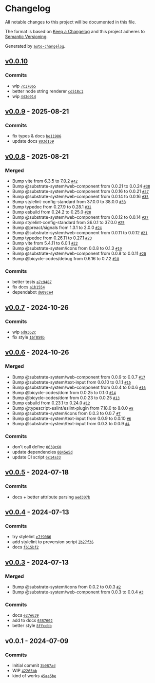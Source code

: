 # Changelog

All notable changes to this project will be documented in this file.

The format is based on [Keep a Changelog](https://keepachangelog.com/en/1.0.0/)
and this project adheres to [Semantic Versioning](https://semver.org/spec/v2.0.0.html).

Generated by [`auto-changelog`](https://github.com/CookPete/auto-changelog).

## [v0.0.10](https://github.com/substrate-system/password-field/compare/v0.0.9...v0.0.10)

### Commits

- wip [`7c17065`](https://github.com/substrate-system/password-field/commit/7c1706501e16a9883178c554c28f93ec3d65f9eb)
- better node string renderer [`cd518c1`](https://github.com/substrate-system/password-field/commit/cd518c1197b2b55a2114b1f98265675dc8fe2987)
- wip [`443d014`](https://github.com/substrate-system/password-field/commit/443d014344bc860b4f11d88a747b4a6d42cfbfd4)

## [v0.0.9](https://github.com/substrate-system/password-field/compare/v0.0.8...v0.0.9) - 2025-08-21

### Commits

- fix types & docs [`be11986`](https://github.com/substrate-system/password-field/commit/be11986ad93464c5160d85d3067978c1f6fbb787)
- update docs [`803d159`](https://github.com/substrate-system/password-field/commit/803d1591f3afc902a2d57b5915a3dfb80c373ba8)

## [v0.0.8](https://github.com/substrate-system/password-field/compare/v0.0.7...v0.0.8) - 2025-08-21

### Merged

- Bump vite from 6.3.5 to 7.0.2 [`#42`](https://github.com/substrate-system/password-field/pull/42)
- Bump @substrate-system/web-component from 0.0.21 to 0.0.24 [`#38`](https://github.com/substrate-system/password-field/pull/38)
- Bump @substrate-system/web-component from 0.0.16 to 0.0.21 [`#37`](https://github.com/substrate-system/password-field/pull/37)
- Bump @substrate-system/web-component from 0.0.14 to 0.0.16 [`#35`](https://github.com/substrate-system/password-field/pull/35)
- Bump stylelint-config-standard from 37.0.0 to 38.0.0 [`#33`](https://github.com/substrate-system/password-field/pull/33)
- Bump typedoc from 0.27.9 to 0.28.1 [`#32`](https://github.com/substrate-system/password-field/pull/32)
- Bump esbuild from 0.24.2 to 0.25.0 [`#28`](https://github.com/substrate-system/password-field/pull/28)
- Bump @substrate-system/web-component from 0.0.12 to 0.0.14 [`#27`](https://github.com/substrate-system/password-field/pull/27)
- Bump stylelint-config-standard from 36.0.1 to 37.0.0 [`#25`](https://github.com/substrate-system/password-field/pull/25)
- Bump @preact/signals from 1.3.1 to 2.0.0 [`#24`](https://github.com/substrate-system/password-field/pull/24)
- Bump @substrate-system/web-component from 0.0.11 to 0.0.12 [`#21`](https://github.com/substrate-system/password-field/pull/21)
- Bump typedoc from 0.26.11 to 0.27.1 [`#23`](https://github.com/substrate-system/password-field/pull/23)
- Bump vite from 5.4.11 to 6.0.1 [`#22`](https://github.com/substrate-system/password-field/pull/22)
- Bump @substrate-system/icons from 0.0.8 to 0.1.3 [`#19`](https://github.com/substrate-system/password-field/pull/19)
- Bump @substrate-system/web-component from 0.0.8 to 0.0.11 [`#20`](https://github.com/substrate-system/password-field/pull/20)
- Bump @bicycle-codes/debug from 0.6.16 to 0.7.2 [`#18`](https://github.com/substrate-system/password-field/pull/18)

### Commits

- better tests [`a7c9487`](https://github.com/substrate-system/password-field/commit/a7c94877708d1c878c1a98c489d5fe201574bbb0)
- fix docs [`a1b1554`](https://github.com/substrate-system/password-field/commit/a1b1554de3a8fd2c62e660b3d628964109f71dd7)
- dependabot [`d609ce4`](https://github.com/substrate-system/password-field/commit/d609ce4ba36247e59229c6a812ade9f02d816cc8)

## [v0.0.7](https://github.com/substrate-system/password-field/compare/v0.0.6...v0.0.7) - 2024-10-26

### Commits

- wip [`6d9362c`](https://github.com/substrate-system/password-field/commit/6d9362c04f273585b21f77f8177923ccf4cbc3f7)
- fix style [`16f859b`](https://github.com/substrate-system/password-field/commit/16f859b390abbebfe22b5abafd1295ec1e4b3337)

## [v0.0.6](https://github.com/substrate-system/password-field/compare/v0.0.5...v0.0.6) - 2024-10-26

### Merged

- Bump @substrate-system/web-component from 0.0.6 to 0.0.7 [`#17`](https://github.com/substrate-system/password-field/pull/17)
- Bump @substrate-system/text-input from 0.0.10 to 0.1.1 [`#15`](https://github.com/substrate-system/password-field/pull/15)
- Bump @substrate-system/web-component from 0.0.4 to 0.0.6 [`#16`](https://github.com/substrate-system/password-field/pull/16)
- Bump @bicycle-codes/dom from 0.0.25 to 0.1.0 [`#14`](https://github.com/substrate-system/password-field/pull/14)
- Bump @bicycle-codes/dom from 0.0.23 to 0.0.25 [`#13`](https://github.com/substrate-system/password-field/pull/13)
- Bump esbuild from 0.23.1 to 0.24.0 [`#12`](https://github.com/substrate-system/password-field/pull/12)
- Bump @typescript-eslint/eslint-plugin from 7.18.0 to 8.0.0 [`#8`](https://github.com/substrate-system/password-field/pull/8)
- Bump @substrate-system/icons from 0.0.3 to 0.0.7 [`#7`](https://github.com/substrate-system/password-field/pull/7)
- Bump @substrate-system/text-input from 0.0.9 to 0.0.10 [`#6`](https://github.com/substrate-system/password-field/pull/6)
- Bump @substrate-system/text-input from 0.0.3 to 0.0.9 [`#4`](https://github.com/substrate-system/password-field/pull/4)

### Commits

- don't call define [`0638c60`](https://github.com/substrate-system/password-field/commit/0638c60f8ebde83fd72b7a9b59e2a7f4e62f9fa8)
- update dependencies [`0045e5d`](https://github.com/substrate-system/password-field/commit/0045e5ddce512e4214878d708937f1d7edef3c92)
- update CI script [`6c14a33`](https://github.com/substrate-system/password-field/commit/6c14a33ce3b9219c77f6502cd3aad7afb9df8dff)

## [v0.0.5](https://github.com/substrate-system/password-field/compare/v0.0.4...v0.0.5) - 2024-07-18

### Commits

- docs + better attribute parsing [`aed307b`](https://github.com/substrate-system/password-field/commit/aed307b664ffdf8704f64f1124b7befee2d141e8)

## [v0.0.4](https://github.com/substrate-system/password-field/compare/v0.0.3...v0.0.4) - 2024-07-13

### Commits

- try stylelint [`e7f9086`](https://github.com/substrate-system/password-field/commit/e7f9086a6870208fc607d5b4bbf53bd2e9959bdc)
- add stylelint to preversion script [`2b27f36`](https://github.com/substrate-system/password-field/commit/2b27f36d9c83bca2b8d2ffa716c2a0e6f9cfecae)
- docs [`f615bf2`](https://github.com/substrate-system/password-field/commit/f615bf2e33a9e518ee5dc60fb5d0d7cdcd7bbed5)

## [v0.0.3](https://github.com/substrate-system/password-field/compare/v0.0.1...v0.0.3) - 2024-07-13

### Merged

- Bump @substrate-system/icons from 0.0.2 to 0.0.3 [`#2`](https://github.com/substrate-system/password-field/pull/2)
- Bump @substrate-system/web-component from 0.0.3 to 0.0.4 [`#3`](https://github.com/substrate-system/password-field/pull/3)

### Commits

- docs [`e27e639`](https://github.com/substrate-system/password-field/commit/e27e639fa4d6f2ee4c0377e67fb748ef4d5e5cb5)
- add to docs [`6387602`](https://github.com/substrate-system/password-field/commit/6387602cdf3842cda423d8b4cb37fdea80a42f06)
- better style [`8ffccbb`](https://github.com/substrate-system/password-field/commit/8ffccbb48599d348a62e86d223d84d7f70ec0c09)

## v0.0.1 - 2024-07-09

### Commits

- Initial commit [`3b087ad`](https://github.com/substrate-system/password-field/commit/3b087ad3092e9961f922ce472dfa377f3c6397fe)
- WIP [`42265bb`](https://github.com/substrate-system/password-field/commit/42265bb093237324d19f25c2af598cdc230483dc)
- kind of works [`45aa5be`](https://github.com/substrate-system/password-field/commit/45aa5be42d0631d6a18df9e822962024cf1a2fbe)

